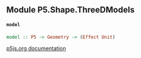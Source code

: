 ## Module P5.Shape.ThreeDModels

#### `model`

``` purescript
model :: P5 -> Geometry -> (Effect Unit)
```

[p5js.org documentation](https://p5js.org/reference/#/p5/model)


